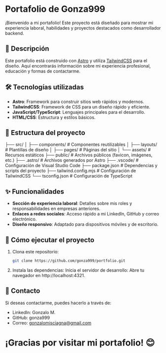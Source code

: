 # Portafolio de Gonza999

¡Bienvenido a mi portafolio! Este proyecto está diseñado para mostrar mi experiencia laboral, habilidades y proyectos destacados como desarrollador backend.

## 🚀 Descripción

Este portafolio está construido con [Astro](https://astro.build/) y utiliza [TailwindCSS](https://tailwindcss.com/) para el diseño. Aquí encontrarás información sobre mi experiencia profesional, educación y formas de contactarme.

## 🛠️ Tecnologías utilizadas

- **Astro**: Framework para construir sitios web rápidos y modernos.
- **TailwindCSS**: Framework de CSS para un diseño rápido y eficiente.
- **JavaScript/TypeScript**: Lenguajes principales para el desarrollo.
- **HTML/CSS**: Estructura y estilos básicos.

## 📂 Estructura del proyecto

├── src/ │ ├── components/ # Componentes reutilizables │ ├── layouts/ # Plantillas de diseño │ ├── pages/ # Páginas del sitio │ └── assets/ # Recursos estáticos ├── public/ # Archivos públicos (favicon, imágenes, etc.) ├── .astro/ # Archivos generados por Astro ├── .vscode/ # Configuración de Visual Studio Code ├── package.json # Dependencias y scripts del proyecto ├── tailwind.config.mjs # Configuración de TailwindCSS └── tsconfig.json # Configuración de TypeScript


## ✨ Funcionalidades

- **Sección de experiencia laboral**: Detalles sobre mis roles y responsabilidades en empresas anteriores.
- **Enlaces a redes sociales**: Acceso rápido a mi LinkedIn, GitHub y correo electrónico.
- **Diseño responsivo**: Adaptado para dispositivos móviles y de escritorio.

## 📜 Cómo ejecutar el proyecto

1. Clona este repositorio:
   ```bash
   git clone https://github.com/gonza999/portfolio.git

2. Instala las dependencias:
    Inicia el servidor de desarrollo:
    Abre tu navegador en http://localhost:4321.

## 📧 Contacto
Si deseas contactarme, puedes hacerlo a través de:

- LinkedIn: Gonzalo M.
- GitHub: gonza999
- Correo: gonzalomisciagna@gmail.com

# ¡Gracias por visitar mi portafolio! 😊